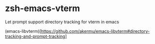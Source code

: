 # zsh-emacs-vterm

Let prompt support directory tracking for vterm in emacs

(emacs-libvterm)[https://github.com/akermu/emacs-libvterm#directory-tracking-and-prompt-tracking]
